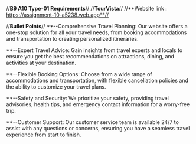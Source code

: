 //**B9 A10 Type-01 Requirements**//
//**TourVista**//
//**Website link : https://assignment-10-a5238.web.app**//

//**Bullet Points**//
**--Comprehensive Travel Planning: Our website offers a one-stop solution for all your travel needs, from booking accommodations and transportation to creating personalized itineraries.

**--Expert Travel Advice: Gain insights from travel experts and locals to ensure you get the best recommendations on attractions, dining, and activities at your destination.

**--Flexible Booking Options: Choose from a wide range of accommodations and transportation, with flexible cancellation policies and the ability to customize your travel plans.

**--Safety and Security: We prioritize your safety, providing travel advisories, health tips, and emergency contact information for a worry-free trip.

**--Customer Support: Our customer service team is available 24/7 to assist with any questions or concerns, ensuring you have a seamless travel experience from start to finish.